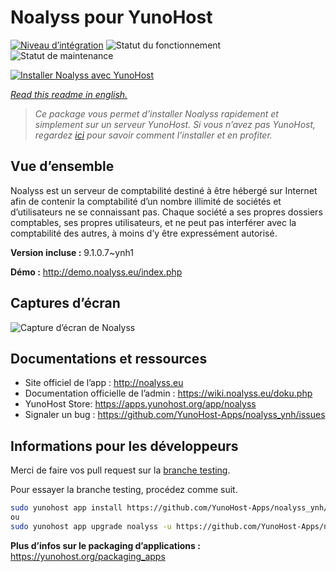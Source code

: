 <!--
N.B.: This README was automatically generated by https://github.com/YunoHost/apps/tree/master/tools/README-generator
It shall NOT be edited by hand.
-->

# Noalyss pour YunoHost

[![Niveau d’intégration](https://dash.yunohost.org/integration/noalyss.svg)](https://dash.yunohost.org/appci/app/noalyss) ![Statut du fonctionnement](https://ci-apps.yunohost.org/ci/badges/noalyss.status.svg) ![Statut de maintenance](https://ci-apps.yunohost.org/ci/badges/noalyss.maintain.svg)

[![Installer Noalyss avec YunoHost](https://install-app.yunohost.org/install-with-yunohost.svg)](https://install-app.yunohost.org/?app=noalyss)

*[Read this readme in english.](./README.md)*

> *Ce package vous permet d’installer Noalyss rapidement et simplement sur un serveur YunoHost.
Si vous n’avez pas YunoHost, regardez [ici](https://yunohost.org/#/install) pour savoir comment l’installer et en profiter.*

## Vue d’ensemble

Noalyss est un serveur de comptabilité destiné à être hébergé sur Internet afin de contenir la comptabilité d’un nombre illimité de sociétés et d’utilisateurs ne se connaissant pas. Chaque société a ses propres dossiers comptables, ses propres utilisateurs, et ne peut pas interférer avec la comptabilité des autres, à moins d’y être expressément autorisé.

**Version incluse :** 9.1.0.7~ynh1

**Démo :** http://demo.noalyss.eu/index.php

## Captures d’écran

![Capture d’écran de Noalyss](./doc/screenshots/Sélection_099_0.png)

## Documentations et ressources

* Site officiel de l’app : <http://noalyss.eu>
* Documentation officielle de l’admin : <https://wiki.noalyss.eu/doku.php>
* YunoHost Store: <https://apps.yunohost.org/app/noalyss>
* Signaler un bug : <https://github.com/YunoHost-Apps/noalyss_ynh/issues>

## Informations pour les développeurs

Merci de faire vos pull request sur la [branche testing](https://github.com/YunoHost-Apps/noalyss_ynh/tree/testing).

Pour essayer la branche testing, procédez comme suit.

``` bash
sudo yunohost app install https://github.com/YunoHost-Apps/noalyss_ynh/tree/testing --debug
ou
sudo yunohost app upgrade noalyss -u https://github.com/YunoHost-Apps/noalyss_ynh/tree/testing --debug
```

**Plus d’infos sur le packaging d’applications :** <https://yunohost.org/packaging_apps>
